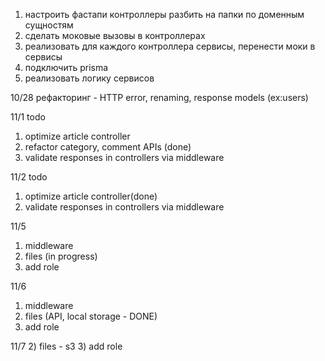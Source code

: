 1) настроить фастапи контроллеры разбить на папки по доменным сущностям
2) сделать моковые вызовы в контроллерах
3) реализовать для каждого контроллера сервисы, перенести моки в сервисы
4) подключить prisma
5) реализовать логику сервисов

10/28
рефакторинг - HTTP error, renaming, response models (ex:users)

11/1
todo 
1) optimize article controller
2) refactor category, comment APIs (done)
3) validate responses in controllers via middleware

 
 11/2
 todo
 1) optimize article controller(done)
 2) validate responses in controllers via middleware

 11/5
 1) middleware
 2) files (in progress)
 3) add role 

 11/6
 1) middleware
 2) files (API, local storage - DONE)
 3) add role 

11/7
 2) files - s3 
 3) add role 

